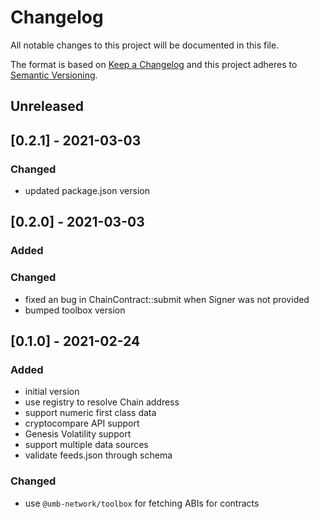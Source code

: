 # Changelog
All notable changes to this project will be documented in this file.

The format is based on [Keep a Changelog](http://keepachangelog.com/en/1.0.0/)
and this project adheres to [Semantic Versioning](http://semver.org/spec/v2.0.0.html).

## Unreleased

## [0.2.1] - 2021-03-03
### Changed

- updated package.json version

## [0.2.0] - 2021-03-03
### Added

### Changed
- fixed an bug in ChainContract::submit when Signer was not provided
- bumped toolbox version

## [0.1.0] - 2021-02-24
### Added
- initial version
- use registry to resolve Chain address
- support numeric first class data
- cryptocompare API support
- Genesis Volatility support
- support multiple data sources
- validate feeds.json through schema

### Changed
- use `@umb-network/toolbox` for fetching ABIs for contracts
